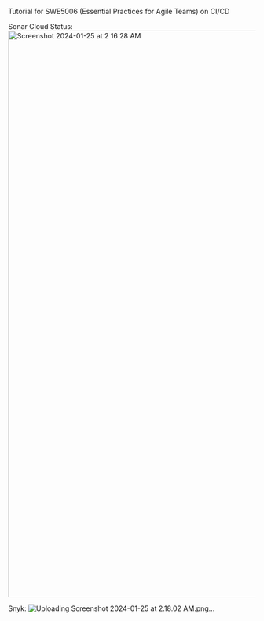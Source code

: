 Tutorial for SWE5006 (Essential Practices for Agile Teams) on CI/CD

Sonar Cloud Status:
<img width="1155" alt="Screenshot 2024-01-25 at 2 16 28 AM" src="https://github.com/soonieboi/cicd-demo/assets/65299483/688d0a82-d2b4-4523-b715-8cc382806b7b">

Snyk: 
![Uploading Screenshot 2024-01-25 at 2.18.02 AM.png…]()
